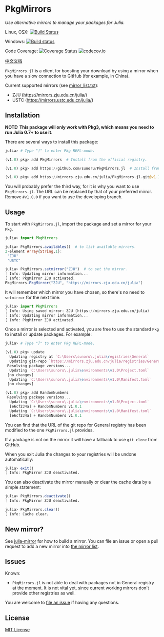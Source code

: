 # PkgMirrors

*Use alternative mirrors to manage your packages for Julia.*

Linux, OSX:
[![Build Status](https://travis-ci.com/sunoru/PkgMirrors.jl.svg?branch=master)](https://travis-ci.com/sunoru/PkgMirrors.jl)

Windows:
[![Build status](https://ci.appveyor.com/api/projects/status/jw8aik6dcug8io06?svg=true)](https://ci.appveyor.com/project/sunoru/mirrors-jl)

Code Coverage:
[![Coverage Status](https://coveralls.io/repos/sunoru/PkgMirrors.jl/badge.svg?branch=master&service=github)](https://coveralls.io/github/sunoru/PkgMirrors.jl?branch=master)
[![codecov.io](http://codecov.io/github/sunoru/PkgMirrors.jl/coverage.svg?branch=master)](http://codecov.io/github/sunoru/PkgMirrors.jl?branch=master)

[中文文档](./README-zh_cn.md)

`PkgMirrors.jl` is a client for boosting your download by using a mirror when you have a slow connection to
GitHub (for example, in China).

Current supported mirrors (see [mirror_list.txt](./data/mirror_list.txt)):
- ZJU (https://mirrors.zju.edu.cn/julia/)
- USTC (https://mirrors.ustc.edu.cn/julia/)

## Installation

**NOTE: This package will only work with Pkg3, which means you need to run Julia 0.7+ to use it.**

There are several ways to install this package:

```julia
julia> # Type "]" to enter Pkg REPL-mode.

(v1.0) pkg> add PkgMirrors  # Install from the official registry.

(v1.0) pkg> add https://github.com/sunoru/PkgMirrors.jl  # Install from source code.

(v1.0) pkg> add https://mirrors.zju.edu.cn/julia/PkgMirrors.jl.git@v1.1.0  # Install from the mirror. (Recommended)
```

You will probably prefer the third way, for it is why you want to use `PkgMirrors.jl`. The URL can be
replaced by that of your preferred mirror. Remove `#v1.0.0` if you want to use the developing branch.

## Usage

To start with `PkgMirrors.jl`, import the package and set a mirror for your `Pkg`.

```julia
julia> import PkgMirrors

julia> PkgMirrors.availables()  # to list available mirrors.
2-element Array{String,1}:
 "ZJU"
 "USTC"

julia> PkgMirrors.setmirror("ZJU")  # to set the mirror.
[ Info: Updating mirror information...
[ Info: PkgMirror ZJU activated.
PkgMirrors.PkgMirror("ZJU", "https://mirrors.zju.edu.cn/julia")
```

It will remember which mirror you have chosen, so there's no need to `setmirror` for the next time:

```julia
julia> import PkgMirrors
[ Info: Using saved mirror: ZJU (https://mirrors.zju.edu.cn/julia)
[ Info: Updating mirror information...
[ Info: PkgMirror ZJU activated.
```

Once a mirror is selected and activated, you are free to use the standard `Pkg` to install or update
packages. For example:

```julia
julia> # Type "]" to enter Pkg REPL-mode.

(v1.0) pkg> update
  Updating registry at `C:\Users\sunoru\.julia\registries\General`
  Updating git-repo `https://mirrors.zju.edu.cn/julia/registries/General.git`
 Resolving package versions...
  Updating `C:\Users\sunoru\.julia\environments\v1.0\Project.toml`
 [no changes]
  Updating `C:\Users\sunoru\.julia\environments\v1.0\Manifest.toml`
 [no changes]

(v1.0) pkg> add RandomNumbers
 Resolving package versions...
  Updating `C:\Users\sunoru\.julia\environments\v1.0\Project.toml`
  [e6cf234a] + RandomNumbers v1.0.1
  Updating `C:\Users\sunoru\.julia\environments\v1.0\Manifest.toml`
  [e6cf234a] + RandomNumbers v1.0.1
```

You can find that the URL of the git repo for General registry has been modified to the one `PkgMirrors.jl`
provides.

If a package is not on the mirror it will have a fallback to use `git clone` from GitHub.

When you exit Julia the changes to your registries will be undone automatically:

```julia
julia> exit()
[ Info: PkgMirror ZJU deactivated.
```

You can also deactivate the mirror manually or clear the cache data by a simple statement:

```julia
julia> PkgMirrors.deactivate()
[ Info: PkgMirror ZJU deactivated.

julia> PkgMirrors.clear()
[ Info: Cache clear.
```

## New mirror?

See [julia-mirror](https://github.com/sunoru/julia-mirror) for how to build a mirror. You can file an issue
or open a pull request to add a new mirror into [the mirror list](./data/mirror_list.txt).

## Issues

Known:
- `PkgMirrors.jl` is not able to deal with packages not in General registry at the moment. It is not vital
yet, since current working mirrors don't provide other registries as well.

You are welcome to [file an issue](https://github.com/sunoru/PkgMirrors.jl/issues/new) if having any
questions.

## License

[MIT License](./LICENSE.md)
